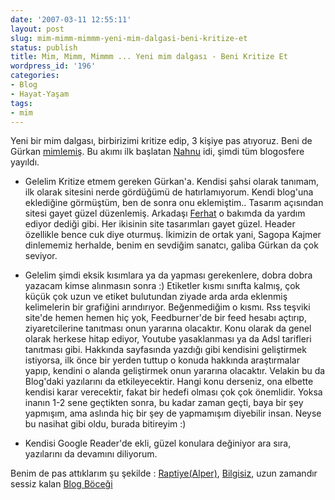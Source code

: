 ```yaml
---
date: '2007-03-11 12:55:11'
layout: post
slug: mim-mimm-mimmm-yeni-mim-dalgasi-beni-kritize-et
status: publish
title: Mim, Mimm, Mimmm ... Yeni mim dalgası - Beni Kritize Et
wordpress_id: '196'
categories:
- Blog
- Hayat-Yaşam
tags:
- mim
---
```


Yeni bir mim dalgası, birbirizimi kritize edip, 3 kişiye pas atıyoruz. Beni de Gürkan [mimlemiş](http://www.gurkantr.com/yeni-mim-harekati-beni-kritize-et/). Bu akımı ilk başlatan [Nahnu](http://www.nahnu.org/2007/03/01/beni-kritize-et-yeni-mim-dalgasi/) idi, şimdi tüm blogosfere yayıldı. 




	
  * Gelelim Kritize etmem gereken Gürkan'a. Kendisi şahsi olarak tanımam, ilk olarak sitesini nerde gördüğümü de hatırlamıyorum. Kendi blog'una eklediğine görmüştüm, ben de sonra onu eklemiştim.. Tasarım açısından sitesi gayet güzel düzenlemiş. Arkadaşı [Ferhat](http://www.frht.org/) o bakımda da yardım ediyor dediği gibi. Her ikisinin site tasarımları gayet güzel. Header özellikle bence cuk diye oturmuş. İkimizin de ortak yani, Sagopa Kajmer dinlememiz herhalde, benim en sevdiğim sanatcı, galiba Gürkan da çok seviyor. 



	
  * Gelelim şimdi eksik kısımlara ya da yapması gerekenlere, dobra dobra yazacam kimse alınmasın sonra :)
Etiketler kısmı sınıfta kalmış, çok küçük çok uzun ve etiket bulutundan ziyade arda arda eklenmiş kelimelerin bir grafiğini arındırıyor. Beğenmediğim o kısmı. Rss teşviki site'de hemen hemen hiç yok, Feedburner'de bir feed hesabı açtırıp, ziyaretcilerine tanıtması onun yararına olacaktır. Konu olarak da genel olarak herkese hitap ediyor, Youtube yasaklanması ya da Adsl tarifleri tanıtması gibi. Hakkında sayfasında yazdığı gibi kendisini geliştirmek istiyorsa, ilk önce bir yerden tuttup o konuda hakkında araştırmalar yapıp, kendini o alanda geliştirmek onun yararına olacaktır. Velakin bu da Blog'daki yazılarını da etkileyecektir. Hangi konu derseniz, ona elbette kendisi karar verecektir, fakat bir hedefi olması çok çok önemlidir. Yoksa inanın 1-2 sene geçtikten sonra, bu kadar zaman geçti, baya bir şey yapmışım, ama aslında hiç bir şey de yapmamışım diyebilir insan. Neyse bu nasihat gibi oldu, burada bitireyim :)



	
  * Kendisi Google Reader'de ekli, güzel konulara değiniyor ara sıra, yazılarını da devamını diliyorum.



Benim de pas attıklarım şu şekilde : [Raptiye(Alper)](http://www.raptiye.org/), [Bilgisiz](http://www.bilgisiz.org), uzun zamandır sessiz kalan [Blog Böceği](http://blogbocegi.blogspot.com/)
